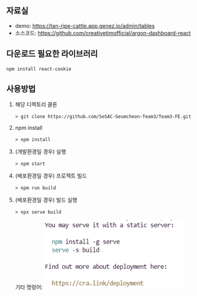 ## 자료실
- demo: https://tan-ripe-cattle.app.genez.io/admin/tables
- 소스코드: https://github.com/creativetimofficial/argon-dashboard-react

## 다운로드 필요한 라이브러리
```
npm install react-cookie
```

## 사용방법
1. 해당 디렉토리 클론
   ```
   > git clone https://github.com/SeSAC-Geumcheon-Team3/Team3-FE.git
   ```

2. npm install
   ```
   > npm install
   ```

3. (개발환경일 경우) 실행
   ```
   > npm start
   ```

4. (배포환경일 경우) 프로젝트 빌드
   ```
   > npm run build
   ```

5. (배포환경일 경우) 빌드 실행
   ```
   > npx serve build
   ```
   기타 명령어: ![alt text](image.png)